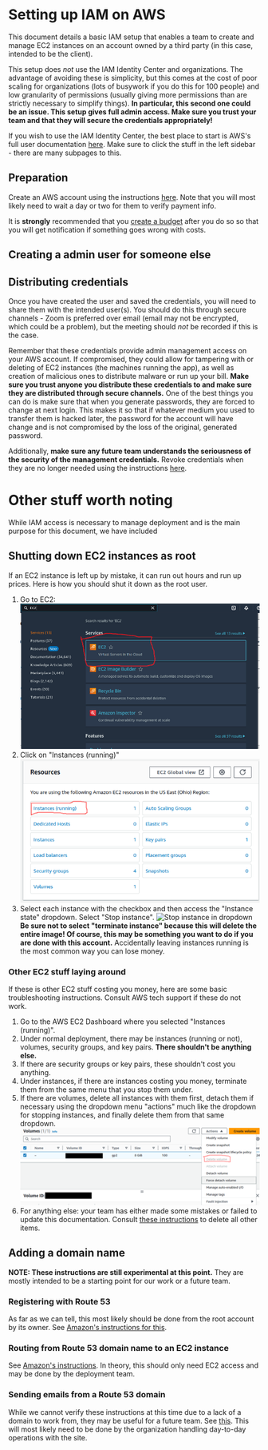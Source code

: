 # Setting up IAM on AWS
This document details a basic IAM setup that enables a team to create and manage EC2 instances on an account owned by a third party (in this case, intended to be the client).

This setup does *not* use the IAM Identity Center and organizations. The advantage of avoiding these is simplicity, but this comes at the cost of poor scaling for organizations (lots of busywork if you do this for 100 people) and low granularity of permissions (usually giving more permissions than are strictly necessary to simplify things). **In particular, this second one could be an issue. This setup gives full admin access. Make sure you trust your team and that they will secure the credentials appropriately!**

If you wish to use the IAM Identity Center, the best place to start is AWS's full user documentation [here](https://docs.aws.amazon.com/SetUp/latest/UserGuide/setup-overview.html). Make sure to click the stuff in the left sidebar - there are many subpages to this.

## Preparation
Create an AWS account using the instructions [here](https://docs.aws.amazon.com/SetUp/latest/UserGuide/setup-prereqs-instructions.html). Note that you will most likely need to wait a day or two for them to verify payment info.

It is **strongly** recommended that you [create a budget](https://docs.aws.amazon.com/cost-management/latest/userguide/budget-templates.html) after you do so so that you will get notification if something goes wrong with costs.

## Creating a admin user for someone else

## Distributing credentials
Once you have created the user and saved the credentials, you will need to share them with the intended user(s). You should do this through secure channels - Zoom is preferred over email (email may not be encrypted, which could be a problem), but the meeting should *not* be recorded if this is the case.

Remember that these credentials provide admin management access on your AWS account. If compromised, they could allow for tampering with or deleting of EC2 instances (the machines running the app), as well as creation of malicious ones to distribute malware or run up your bill. **Make sure you trust anyone you distribute these credentials to and make sure they are distributed through secure channels.** One of the best things you can do is make sure that when you generate passwords, they are forced to change at next login. This makes it so that if whatever medium you used to transfer them is hacked later, the password for the account will have change and is not compromised by the loss of the original, generated password.

 Additionally, **make sure any future team understands the seriousness of the security of the management credentials.** Revoke credentials when they are no longer needed using the instructions [here](https://docs.aws.amazon.com/IAM/latest/UserGuide/id_users_manage.html#id_users_deleting_console).

# Other stuff worth noting
While IAM access is necessary to manage deployment and is the main purpose for this document, we have included 

## Shutting down EC2 instances as root
If an EC2 instance is left up by mistake, it can run out hours and run up prices. Here is how you should shut it down as the root user.

1. Go to EC2: ![Search EC2 in the search bar and click "EC2"](<../Auxiliary Files/Images/AWS_Images/EC2-navigation.png>)
2. Click on "Instances (running)" ![Instances running is in the center of the page usually](<../Auxiliary Files/Images/AWS_Images/EC2-management.png>)
3. Select each instance with the checkbox and then access the "Instance state" dropdown. Select "Stop instance". ![Stop instance in dropdown](<../Auxiliary Files/Images/AWS_Images/EC2-stop-instance.png>) **Be sure not to select "terminate instance" because this will delete the entire image! Of course, this may be something you want to do if you are done with this account.** Accidentally leaving instances running is the most common way you can lose money.

### Other EC2 stuff laying around
If these is other EC2 stuff costing you money, here are some basic troubleshooting instructions. Consult AWS tech support if these do not work.

1. Go to the AWS EC2 Dashboard where you selected "Instances (running)".
2. Under normal deployment, there may be instances (running or not), volumes, security groups, and key pairs. **There shouldn't be anything else.**
3. If there are security groups or key pairs, these shouldn't cost you anything.
4. Under instances, if there are instances costing you money, terminate them from the same menu that you stop them under.
5. If there are volumes, delete all instances with them first, detach them if necessary using the dropdown menu "actions" much like the dropdown for stopping instances, and finally delete them from that same dropdown. ![delete volume in dropdown](<../Auxiliary Files/Images/AWS_Images/EC2-delete-volume.png>)
6. For anything else: your team has either made some mistakes or failed to update this documentation. Consult [these instructions](https://repost.aws/knowledge-center/delete-terminate-ec2) to delete all other items.


## Adding a domain name
**NOTE: These instructions are still experimental at this point.** They are mostly intended to be a starting point for our work or a future team.

### Registering with Route 53
As far as we can tell, this most likely should be done from the root account by its owner. See [Amazon's instructions for this](https://docs.aws.amazon.com/Route53/latest/DeveloperGuide/domain-register.html).

### Routing from Route 53 domain name to an EC2 instance
See [Amazon's instructions](https://docs.aws.amazon.com/Route53/latest/DeveloperGuide/routing-to-ec2-instance.html). In theory, this should only need EC2 access and may be done by the deployment team.

### Sending emails from a Route 53 domain
While we cannot verify these instructions at this time due to a lack of a domain to work from, they may be useful for a future team. See [this](https://charlescampbell599.medium.com/setting-up-a-custom-domain-and-email-address-with-aws-ses-e9d39042e192). This will most likely need to be done by the organization handling day-to-day operations with the site.
